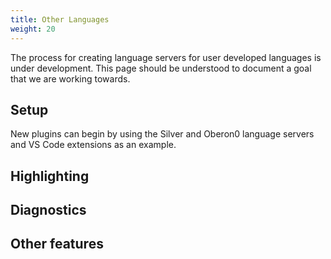 ```yaml
---
title: Other Languages
weight: 20
---
```


The process for creating language servers for user developed languages is under
development. This page should be understood to document a goal that we are
working towards.

## Setup

New plugins can begin by using the Silver and Oberon0 language servers and VS Code extensions as an example.


## Highlighting

## Diagnostics

## Other features



